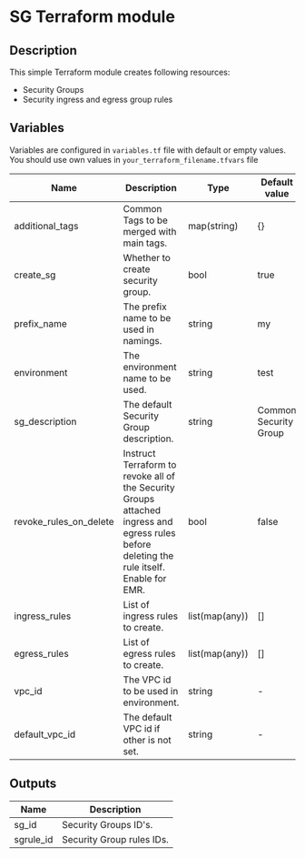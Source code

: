 # SG Terraform module

## Description

This simple Terraform module creates following resources:
- Security Groups
- Security ingress and egress group rules 

## Variables
Variables are configured in `variables.tf` file with default or empty values. You should use own values in `your_terraform_filename.tfvars` file

| Name | Description| Type | Default value |
|-|-|-|-|
| additional_tags | Common Tags to be merged with main tags. |  map(string) | {} |
| create_sg | Whether to create security group. | bool | true |
| prefix_name | The prefix name to be used in namings. | string | my |
| environment | The environment name to be used. | string | test |
| sg_description | The default Security Group description. |  string | Common Security Group |  
| revoke_rules_on_delete | Instruct Terraform to revoke all of the Security Groups attached ingress and egress rules before deleting the rule itself. Enable for EMR. |bool | false |
| ingress_rules | List of ingress rules to create. | list(map(any)) | [] |
| egress_rules | List of egress rules to create. |  list(map(any)) | [] |
| vpc_id | The VPC id to be used in environment. |  string |-|
| default_vpc_id | The default VPC id if other is not set.|  string |-|

## Outputs
| Name | Description |
|-|-|
| sg_id | Security Groups ID's. |
| sgrule_id | Security Group rules IDs. |